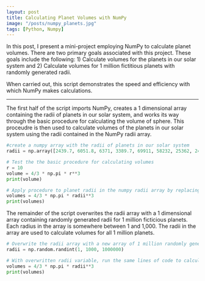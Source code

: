```yaml
---
layout: post
title: Calculating Planet Volumes with NumPy
image: "/posts/numpy_planets.jpg"
tags: [Python, Numpy]
---
```


In this post, I present a mini-project employing NumPy to calculate planet volumes. There are two primary goals associated with this project. These goals include the following: 1) Calculate volumes for the planets in our solar system and 2) Calculate volumes for 1 million fictitious planets with randomly generated radii.

When carried out, this script demonstrates the speed and efficiency with which NumPy makes calculations.   

---

The first half of the script imports NumPy, creates a 1 dimensional array containing the radii of planets in our solar system, and works its way through the basic procedure for calculating the volume of sphere. This proceudre is then used to calculate volumes of the planets in our solar system using the radii contained in the NumPy radii array.  

```python
#create a numpy array with the radii of planets in our solar system
radii = np.array([2439.7, 6051.8, 6371, 3389.7, 69911, 58232, 25362, 24622])

# Test the the basic procedure for calculating volumes
r = 10
volume = 4/3 * np.pi * r**3
print(volume)

# Apply procedure to planet radii in the numpy radii array by replacing r with radii 
volumes = 4/3 * np.pi * radii**3
print(volumes)
```
The remainder of the script overwrites the radii array with a 1 dimensional array containing randomly generated radii for 1 million ficticious planets. Each radius in the array is somewhere between 1 and 1,000. The radii in the array are used to calculate volumes for all 1 million planets. 

```python
# Overwrite the radii array with a new array of 1 million randomly generated radii between 1 and 1,000
radii = np.random.randint(1, 1000, 1000000)

# With overwritten radii variable, run the same lines of code to calculate the volumnes for 1 million random planets
volumes = 4/3 * np.pi * radii**3
print(volumes)
```
